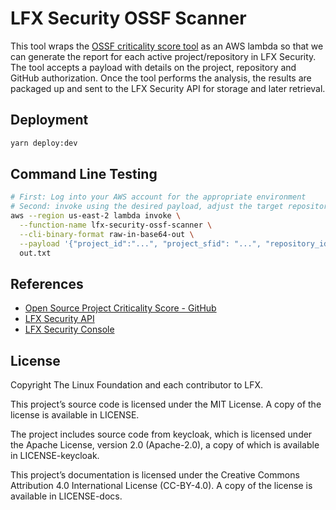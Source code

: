 # LFX Security OSSF Scanner

This tool wraps the [OSSF criticality score tool](https://github.com/ossf/criticality_score) as an AWS lambda so that we
can generate the report for each active project/repository in LFX Security. The tool accepts a payload with details on
the project, repository and GitHub authorization. Once the tool performs the analysis, the results are packaged up and
sent to the LFX Security API for storage and later retrieval.

## Deployment

```bash
yarn deploy:dev
```

## Command Line Testing

```bash
# First: Log into your AWS account for the appropriate environment
# Second: invoke using the desired payload, adjust the target repository and provide a GitHub authorization token value
aws --region us-east-2 lambda invoke \
  --function-name lfx-security-ossf-scanner \
  --cli-binary-format raw-in-base64-out \
  --payload '{"project_id":"...", "project_sfid": "...", "repository_id": "...", "repository_url":"github.com/communitybridge/easycla", "github_auth_token":"ghs_XXXX..."}' \
  out.txt
```

## References

- [Open Source Project Criticality Score - GitHub](https://github.com/ossf/criticality_score)
- [LFX Security API](https://github.com/LF-Engineering/lfx-security)
- [LFX Security Console](https://github.com/LF-Engineering/vulnerability-detection)

## License

Copyright The Linux Foundation and each contributor to LFX.

This project’s source code is licensed under the MIT License. A copy of the license is available in LICENSE.

The project includes source code from keycloak, which is licensed under the Apache License, version 2.0 \(Apache-2.0\),
a copy of which is available in LICENSE-keycloak.

This project’s documentation is licensed under the Creative Commons Attribution 4.0 International License \(CC-BY-4.0\).
A copy of the license is available in LICENSE-docs.

